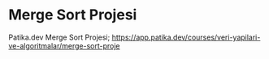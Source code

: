 # Merge Sort Projesi
 Patika.dev Merge Sort Projesi; https://app.patika.dev/courses/veri-yapilari-ve-algoritmalar/merge-sort-proje
